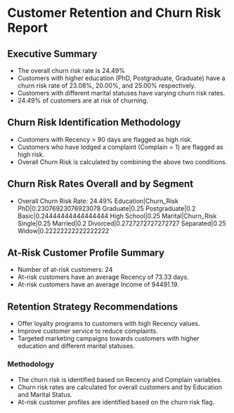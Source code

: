 # Customer Retention and Churn Risk Report

## Executive Summary
* The overall churn risk rate is 24.49%
* Customers with higher education (PhD, Postgraduate, Graduate) have a churn risk rate of 23.08%, 20.00%, and 25.00% respectively.
* Customers with different marital statuses have varying churn risk rates.
* 24.49% of customers are at risk of churning.

## Churn Risk Identification Methodology
* Customers with Recency > 90 days are flagged as high risk.
* Customers who have lodged a complaint (Complain = 1) are flagged as high risk.
* Overall Churn Risk is calculated by combining the above two conditions.

## Churn Risk Rates Overall and by Segment
* Overall Churn Risk Rate: 24.49%
Education|Churn_Risk
PhD|0.23076923076923078
Graduate|0.25
Postgraduate|0.2
Basic|0.24444444444444444
High School|0.25
Marital|Churn_Risk
Single|0.25
Married|0.2
Divorced|0.2727272727272727
Separated|0.25
Widow|0.22222222222222222

## At-Risk Customer Profile Summary
* Number of at-risk customers: 24
* At-risk customers have an average Recency of 73.33 days.
* At-risk customers have an average Income of 94491.19.

## Retention Strategy Recommendations
* Offer loyalty programs to customers with high Recency values.
* Improve customer service to reduce complaints.
* Targeted marketing campaigns towards customers with higher education and different marital statuses.

### Methodology
* The churn risk is identified based on Recency and Complain variables.
* Churn risk rates are calculated for overall customers and by Education and Marital Status.
* At-risk customer profiles are identified based on the churn risk flag.